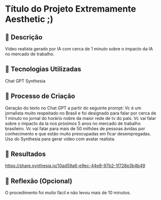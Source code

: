 # Título do Projeto Extremamente Aesthetic ;)

## 📒 Descrição
Video realista gerado por IA com cerca de 1 minuto sobre o impacto da IA no mercado de trabalho. 

## 🤖 Tecnologias Utilizadas
Chat GPT
Synthesia

## 🧐 Processo de Criação
Geração do texto no Chat GPT a partir do seguinte prompt:
Vc é um jornalista muito respeitado no Brasil e foi designado para falar por cerca de 1 minuto no jornal do horário nobre da maior rede de tv do país. Vc vai falar sobre o impacto da Ia nos próximos 5 anos no mercado de trabalho brasileiro. Vc vai falar para mais de 50 milhões de pessoas ávidas por conhecimento e que estão muito preocupadas em ficar desempregadas. 
Uso do Synthesia para gerar video com  avatar realista. 

## 🚀 Resultados
https://share.synthesia.io/10ad59a6-e9ec-44e8-97b2-1f728e3b4b49

## 💭 Reflexão (Opcional)
O procedimento foi muito fácil e não levou mais de 10 minutos.
